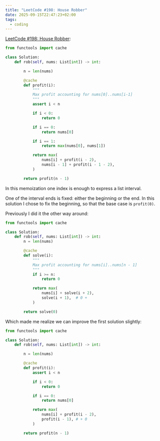 ```yaml
---
title: "LeetCode #198: House Robber"
date: 2025-09-15T22:47:23+02:00
tags:
  - coding
---
```


[LeetCode #198: House Robber](https://leetcode.com/problems/house-robber/):

```python
from functools import cache

class Solution:
    def rob(self, nums: List[int]) -> int:

        n = len(nums)

        @cache
        def profit(i):
            """
            Max profit accounting for nums[0]..nums[i-1]
            """
            assert i < n

            if i < 0:
                return 0

            if i == 0:
                return nums[0]

            if i == 1:
                return max(nums[0], nums[1])

            return max(
                nums[i] + profit(i - 2),
                nums[i - 1] + profit(i - 1 - 2),
            )

        return profit(n - 1)
```

In this memoization one index is enough to express a list interval.

One of the interval ends is fixed: either the beginning or the end.
In this solution I chose to fix the beginning, so that the base case is `profit(0)`.

Previously I did it the other way around:

```python
from functools import cache

class Solution:
    def rob(self, nums: List[int]) -> int:
        n = len(nums)

        @cache
        def solve(i):
            """
            Max profit accounting for nums[i]..nums[n - 1]
            """
            if i >= n:
                return 0

            return max(
                nums[i] + solve(i + 2),
                solve(i + 1),  # 0 +
            )

        return solve(0)
```

Which made me realize we can improve the first solution slightly:

```python
from functools import cache

class Solution:
    def rob(self, nums: List[int]) -> int:

        n = len(nums)

        @cache
        def profit(i):
            assert i < n

            if i < 0:
                return 0

            if i == 0:
                return nums[0]

            return max(
                nums[i] + profit(i - 2),
                profit(i - 1), # + 0
            )

        return profit(n - 1)
```
